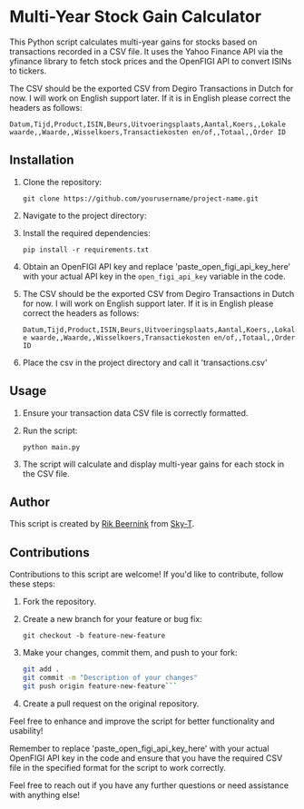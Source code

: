 # Multi-Year Stock Gain Calculator

This Python script calculates multi-year gains for stocks based on transactions recorded in a CSV file. It uses the
Yahoo Finance API via the yfinance library to fetch stock prices and the OpenFIGI API to convert ISINs to tickers.

The CSV should be the exported CSV from Degiro Transactions in Dutch for now. I will work on English support later.
If it is in English please correct the headers as follows:

`Datum,Tijd,Product,ISIN,Beurs,Uitvoeringsplaats,Aantal,Koers,,Lokale waarde,,Waarde,,Wisselkoers,Transactiekosten
en/of,,Totaal,,Order ID`

## Installation

1. Clone the repository:

   `git clone https://github.com/yourusername/project-name.git`

2. Navigate to the project directory:

3. Install the required dependencies:

   `pip install -r requirements.txt`

4. Obtain an OpenFIGI API key and replace 'paste_open_figi_api_key_here' with your actual API key in
   the `open_figi_api_key` variable in the code.

5. The CSV should be the exported CSV from Degiro Transactions in Dutch for now. I will work on English support later.
If it is in English please correct the headers as follows:

   `Datum,Tijd,Product,ISIN,Beurs,Uitvoeringsplaats,Aantal,Koers,,Lokale waarde,,Waarde,,Wisselkoers,Transactiekosten
en/of,,Totaal,,Order ID`

6. Place the csv in the project directory and call it 'transactions.csv'

## Usage

1. Ensure your transaction data CSV file is correctly formatted.

2. Run the script:

   `python main.py`

3. The script will calculate and display multi-year gains for each stock in the CSV file.

## Author

This script is created by [Rik Beernink](https://github.com/DartLazer) from [Sky-T](https://www.sky-t.nl).

## Contributions

Contributions to this script are welcome! If you'd like to contribute, follow these steps:

1. Fork the repository.

2. Create a new branch for your feature or bug fix:

   `git checkout -b feature-new-feature`

3. Make your changes, commit them, and push to your fork:

   ```bash
   git add .
   git commit -m "Description of your changes"
   git push origin feature-new-feature```

4. Create a pull request on the original repository.

Feel free to enhance and improve the script for better functionality and usability!

Remember to replace 'paste_open_figi_api_key_here' with your actual OpenFIGI API key in the code and ensure that you
have the required CSV file in the specified format for the script to work correctly.

Feel free to reach out if you have any further questions or need assistance with anything else!
